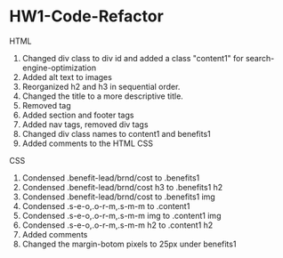 # HW1-Code-Refactor
HTML
1.	Changed div class to div id and added a class "content1" for search-engine-optimization
2.	Added alt text to images
3.	Reorganized h2 and h3 in sequential order.
4.	Changed the title to a more descriptive title.
5.	Removed tag
6.	Added section and footer tags
7.	Added nav tags, removed div tags
8.	Changed div class names to content1 and benefits1
9.	Added comments to the HTML CSS

CSS
1. Condensed .benefit-lead/brnd/cost to .benefits1
2. Condensed .benefit-lead/brnd/cost h3 to .benefits1 h2
3. Condensed .benefit-lead/brnd/cost to .benefits1 img
3. Condensed .s-e-o,.o-r-m,.s-m-m to .content1
4. Condensed .s-e-o,.o-r-m,.s-m-m img to .content1 img
5. Condensed .s-e-o,.o-r-m,.s-m-m h2 to .content1 h2
6. Added comments
7. Changed the margin-botom pixels to 25px under benefits1
